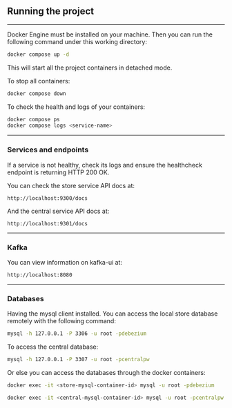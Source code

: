## Running the project

------

Docker Engine must be installed on your machine.
Then you can run the following command under this working directory:

```bash
docker compose up -d
```

This will start all the project containers in detached mode.

To stop all containers:

```bash
docker compose down
```

To check the health and logs of your containers:

```bash
docker compose ps
docker compose logs <service-name>
```

----
### Services and endpoints

If a service is not healthy, check its logs and ensure the healthcheck endpoint is returning HTTP 200 OK.

You can check the store service API docs at:

    http://localhost:9300/docs

And the central service API docs at:

    http://localhost:9301/docs

-----
### Kafka
You can view information on kafka-ui at:

    http://localhost:8080

-----
### Databases

Having the mysql client installed.
You can access the local store database remotely with the following command:

```bash
mysql -h 127.0.0.1 -P 3306 -u root -pdebezium
```

To access the central database:

```bash
mysql -h 127.0.0.1 -P 3307 -u root -pcentralpw
```

Or else you can access the databases through the docker containers:

```bash
docker exec -it <store-mysql-container-id> mysql -u root -pdebezium
```
```bash
docker exec -it <central-mysql-container-id> mysql -u root -pcentralpw
```
